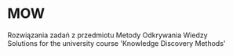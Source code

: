 # MOW
Rozwiązania zadań z przedmiotu Metody Odkrywania Wiedzy </br>
Solutions for the university course 'Knowledge Discovery Methods'
